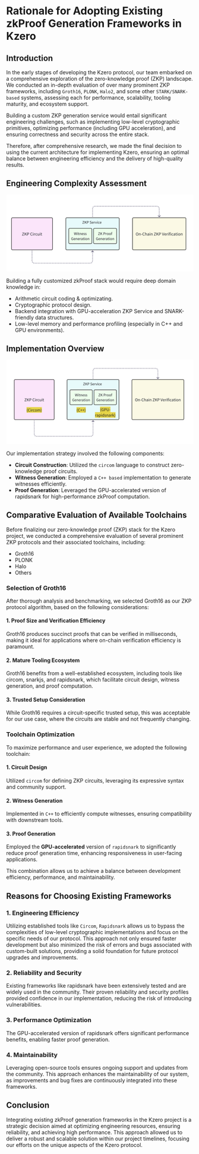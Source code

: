 # Rationale for Adopting Existing zkProof Generation Frameworks in Kzero
## Introduction
In the early stages of developing the Kzero protocol, our team embarked on a comprehensive exploration of the zero-knowledge proof (ZKP) landscape. We conducted an in-depth evaluation of over many prominent ZKP frameworks, including `Groth16`, `PLONK`, `Halo2`, and some other `STARK/SNARK-based` systems, assessing each for performance, scalability, tooling maturity, and ecosystem support. ​

Building a custom ZKP generation service would entail significant engineering challenges, such as implementing low-level cryptographic primitives, optimizing performance (including GPU acceleration), and ensuring correctness and security across the entire stack. 

Therefore, after comprehensive research, we made the final decision to using the current architecture for implementing Kzero, ensuring an optimal balance between engineering efficiency and the delivery of high-quality results.

## Engineering Complexity Assessment
![arch](./assets/arch.png)

Building a fully customized zkProof stack would require deep domain knowledge in:
- Arithmetic circuit coding & optimizating.
- Cryptographic protocol design.
- Backend integration with GPU-acceleration ZKP Service and SNARK-friendly data structures.
- Low-level memory and performance profiling (especially in C++ and GPU environments).


## Implementation Overview
![arch datail](./assets/arch_detail.png)

Our implementation strategy involved the following components:
- **Circuit Construction**: Utilized the `circom` language to construct zero-knowledge proof circuits.
- **Witness Generation**: Employed a `C++ based` implementation to generate witnesses efficiently.
- **Proof Generation**: Leveraged the GPU-accelerated version of rapidsnark for high-performance zkProof computation.



## Comparative Evaluation of Available Toolchains
Before finalizing our zero-knowledge proof (ZKP) stack for the Kzero project, we conducted a comprehensive evaluation of several prominent ZKP protocols and their associated toolchains, including:

- Groth16
- PLONK
- Halo
- Others

### Selection of Groth16
After thorough analysis and benchmarking, we selected Groth16 as our ZKP protocol algorithm, based on the following considerations:

#### 1. Proof Size and Verification Efficiency
Groth16 produces succinct proofs that can be verified in milliseconds, making it ideal for applications where on-chain verification efficiency is paramount.

#### 2. Mature Tooling Ecosystem
Groth16 benefits from a well-established ecosystem, including tools like circom, snarkjs, and rapidsnark, which facilitate circuit design, witness generation, and proof computation.

#### 3. Trusted Setup Consideration
While Groth16 requires a circuit-specific trusted setup, this was acceptable for our use case, where the circuits are stable and not frequently changing.

### Toolchain Optimization
To maximize performance and user experience, we adopted the following toolchain:
#### 1. Circuit Design
Utilized `circom` for defining ZKP circuits, leveraging its expressive syntax and community support.
#### 2. Witness Generation
Implemented in `C++` to efficiently compute witnesses, ensuring compatibility with downstream tools.
#### 3. Proof Generation
Employed the **GPU-accelerated** version of `rapidsnark` to significantly reduce proof generation time, enhancing responsiveness in user-facing applications.

This combination allows us to achieve a balance between development efficiency, performance, and maintainability.

## Reasons for Choosing Existing Frameworks
### 1. Engineering Efficiency
Utilizing established tools like `Circom`, `Rapidsnark` allows us to bypass the complexities of low-level cryptographic implementations and focus on the specific needs of our protocol. 
This approach not only ensured faster development but also minimized the risk of errors and bugs associated with custom-built solutions, providing a solid foundation for future protocol upgrades and improvements.

### 2. Reliability and Security
Existing frameworks like rapidsnark have been extensively tested and are widely used in the community. Their proven reliability and security profiles provided confidence in our implementation, reducing the risk of introducing vulnerabilities.

### 3. Performance Optimization
The GPU-accelerated version of rapidsnark offers significant performance benefits, enabling faster proof generation. 

### 4. Maintainability
Leveraging open-source tools ensures ongoing support and updates from the community. This approach enhances the maintainability of our system, as improvements and bug fixes are continuously integrated into these frameworks.

## Conclusion
Integrating existing zkProof generation frameworks in the Kzero project is a strategic decision aimed at optimizing engineering resources, ensuring reliability, and achieving high performance. This approach allowed us to deliver a robust and scalable solution within our project timelines, focusing our efforts on the unique aspects of the Kzero protocol.